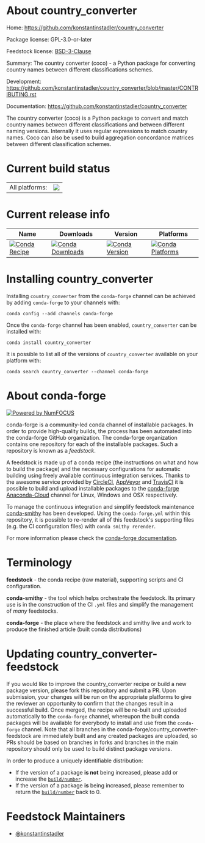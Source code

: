 About country_converter
=======================

Home: https://github.com/konstantinstadler/country_converter

Package license: GPL-3.0-or-later

Feedstock license: [BSD-3-Clause](https://github.com/conda-forge/country_converter-feedstock/blob/master/LICENSE.txt)

Summary: The country converter (coco) - a Python package for converting country names between different classifications schemes.

Development: https://github.com/konstantinstadler/country_converter/blob/master/CONTRIBUTING.rst

Documentation: https://github.com/konstantinstadler/country_converter

The country converter (coco) is a Python package to convert and match
country names between different classifications and between different
naming versions. Internally it uses regular expressions to match country
names. Coco can also be used to build aggregation concordance matrices
between different classification schemes.


Current build status
====================


<table><tr><td>All platforms:</td>
    <td>
      <a href="https://dev.azure.com/conda-forge/feedstock-builds/_build/latest?definitionId=10819&branchName=master">
        <img src="https://dev.azure.com/conda-forge/feedstock-builds/_apis/build/status/country_converter-feedstock?branchName=master">
      </a>
    </td>
  </tr>
</table>

Current release info
====================

| Name | Downloads | Version | Platforms |
| --- | --- | --- | --- |
| [![Conda Recipe](https://img.shields.io/badge/recipe-country_converter-green.svg)](https://anaconda.org/conda-forge/country_converter) | [![Conda Downloads](https://img.shields.io/conda/dn/conda-forge/country_converter.svg)](https://anaconda.org/conda-forge/country_converter) | [![Conda Version](https://img.shields.io/conda/vn/conda-forge/country_converter.svg)](https://anaconda.org/conda-forge/country_converter) | [![Conda Platforms](https://img.shields.io/conda/pn/conda-forge/country_converter.svg)](https://anaconda.org/conda-forge/country_converter) |

Installing country_converter
============================

Installing `country_converter` from the `conda-forge` channel can be achieved by adding `conda-forge` to your channels with:

```
conda config --add channels conda-forge
```

Once the `conda-forge` channel has been enabled, `country_converter` can be installed with:

```
conda install country_converter
```

It is possible to list all of the versions of `country_converter` available on your platform with:

```
conda search country_converter --channel conda-forge
```


About conda-forge
=================

[![Powered by NumFOCUS](https://img.shields.io/badge/powered%20by-NumFOCUS-orange.svg?style=flat&colorA=E1523D&colorB=007D8A)](http://numfocus.org)

conda-forge is a community-led conda channel of installable packages.
In order to provide high-quality builds, the process has been automated into the
conda-forge GitHub organization. The conda-forge organization contains one repository
for each of the installable packages. Such a repository is known as a *feedstock*.

A feedstock is made up of a conda recipe (the instructions on what and how to build
the package) and the necessary configurations for automatic building using freely
available continuous integration services. Thanks to the awesome service provided by
[CircleCI](https://circleci.com/), [AppVeyor](https://www.appveyor.com/)
and [TravisCI](https://travis-ci.com/) it is possible to build and upload installable
packages to the [conda-forge](https://anaconda.org/conda-forge)
[Anaconda-Cloud](https://anaconda.org/) channel for Linux, Windows and OSX respectively.

To manage the continuous integration and simplify feedstock maintenance
[conda-smithy](https://github.com/conda-forge/conda-smithy) has been developed.
Using the ``conda-forge.yml`` within this repository, it is possible to re-render all of
this feedstock's supporting files (e.g. the CI configuration files) with ``conda smithy rerender``.

For more information please check the [conda-forge documentation](https://conda-forge.org/docs/).

Terminology
===========

**feedstock** - the conda recipe (raw material), supporting scripts and CI configuration.

**conda-smithy** - the tool which helps orchestrate the feedstock.
                   Its primary use is in the construction of the CI ``.yml`` files
                   and simplify the management of *many* feedstocks.

**conda-forge** - the place where the feedstock and smithy live and work to
                  produce the finished article (built conda distributions)


Updating country_converter-feedstock
====================================

If you would like to improve the country_converter recipe or build a new
package version, please fork this repository and submit a PR. Upon submission,
your changes will be run on the appropriate platforms to give the reviewer an
opportunity to confirm that the changes result in a successful build. Once
merged, the recipe will be re-built and uploaded automatically to the
`conda-forge` channel, whereupon the built conda packages will be available for
everybody to install and use from the `conda-forge` channel.
Note that all branches in the conda-forge/country_converter-feedstock are
immediately built and any created packages are uploaded, so PRs should be based
on branches in forks and branches in the main repository should only be used to
build distinct package versions.

In order to produce a uniquely identifiable distribution:
 * If the version of a package **is not** being increased, please add or increase
   the [``build/number``](https://conda.io/docs/user-guide/tasks/build-packages/define-metadata.html#build-number-and-string).
 * If the version of a package **is** being increased, please remember to return
   the [``build/number``](https://conda.io/docs/user-guide/tasks/build-packages/define-metadata.html#build-number-and-string)
   back to 0.

Feedstock Maintainers
=====================

* [@konstantinstadler](https://github.com/konstantinstadler/)

